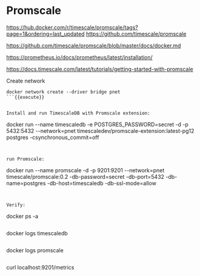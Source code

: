 # Promscale

https://hub.docker.com/r/timescale/promscale/tags?page=1&ordering=last_updated
https://github.com/timescale/promscale

https://github.com/timescale/promscale/blob/master/docs/docker.md


https://prometheus.io/docs/prometheus/latest/installation/

https://docs.timescale.com/latest/tutorials/getting-started-with-promscale


Create network
```
docker network create --driver bridge pnet
```{{execute}}


Install and run TimescaleDB with Promscale extension:
```
docker run --name timescaledb -e POSTGRES_PASSWORD=secret -d -p 5432:5432 --network=pnet timescaledev/promscale-extension:latest-pg12 postgres -csynchronous_commit=off
```{{execute}}


run Promscale:
```
docker run --name promscale -d -p 9201:9201 --network=pnet timescale/promscale:0.2 -db-password=secret -db-port=5432 -db-name=postgres -db-host=timescaledb -db-ssl-mode=allow
```{{execute}}


Verify:
```
docker ps -a
```{{execute}}

```
docker logs timescaledb
```{{execute}}

```
docker logs promscale
```{{execute}}

```
curl localhost:9201/metrics
```{{execute}}
